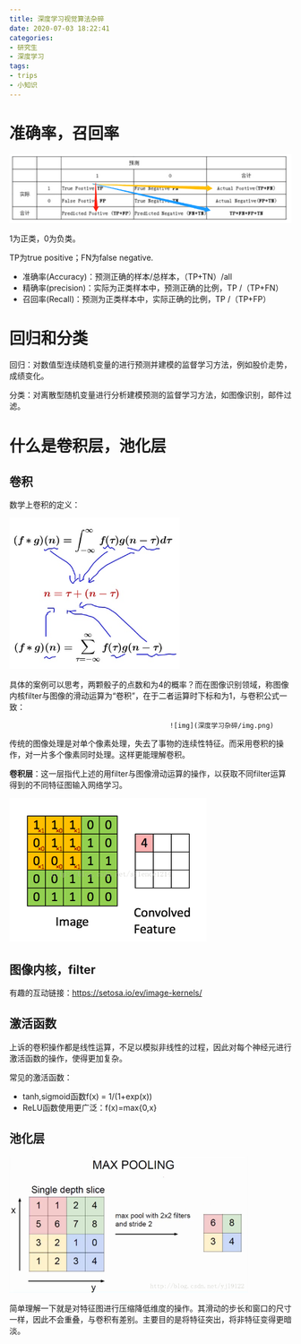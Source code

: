 ```yaml
---
title: 深度学习视觉算法杂碎
date: 2020-07-03 18:22:41
categories:
- 研究生
- 深度学习
tags:
- trips
- 小知识
---
```


# 准确率，召回率

<img src="深度学习杂碎\image-20200711205519057.png" alt="price" style="zoom:200%;" />

1为正类，0为负类。

TP为true positive；FN为false negative.

- 准确率(Accuracy)：预测正确的样本/总样本，（TP+TN）/all
- 精确率(precision)：实际为正类样本中，预测正确的比例，TP /（TP+FN）
- 召回率(Recall)：预测为正类样本中，实际正确的比例，TP /（TP+FP）

# 回归和分类

回归：对数值型连续随机变量的进行预测并建模的监督学习方法，例如股价走势，成绩变化。

分类：对离散型随机变量进行分析建模预测的监督学习方法，如图像识别，邮件过滤。

# 什么是卷积层，池化层

## 卷积

数学上卷积的定义：

<img src="深度学习杂碎/v2-d3df01f12b869d431c65f97ad307508f_r.jpg" alt="preview" style="zoom:67%;" />

具体的案例可以思考，两颗骰子的点数和为4的概率？而在图像识别领域，称图像内核filter与图像的滑动运算为“卷积”，在于二者运算时下标和为1，与卷积公式一致：

 											![img](深度学习杂碎/img.png)

传统的图像处理是对单个像素处理，失去了事物的连续性特征。而采用卷积的操作，对一片多个像素同时处理。这样更能理解卷积。

**卷积层**：这一层指代上述的用filter与图像滑动运算的操作，以获取不同filter运算得到的不同特征图输入网络学习。

<img src="深度学习杂碎/v2-c07b0cd8ff717304cf5aff547e7b8c8c_b.webp" style="zoom:67%;" />



## 图像内核，filter

有趣的互动链接：https://setosa.io/ev/image-kernels/

## 激活函数

上诉的卷积操作都是线性运算，不足以模拟非线性的过程，因此对每个神经元进行激活函数的操作，使得更加复杂。

常见的激活函数：

- tanh,sigmoid函数f(x) = 1/(1+exp(x))
- ReLU函数使用更广泛：f(x)=max{0,x}

## 池化层

<img src="深度学习杂碎/20170416212122301" alt="这里写图片描述" style="zoom:60%;" />

简单理解一下就是对特征图进行压缩降低维度的操作。其滑动的步长和窗口的尺寸一样，因此不会重叠，与卷积有差别。主要目的是将特征突出，将非特征变得更暗淡。